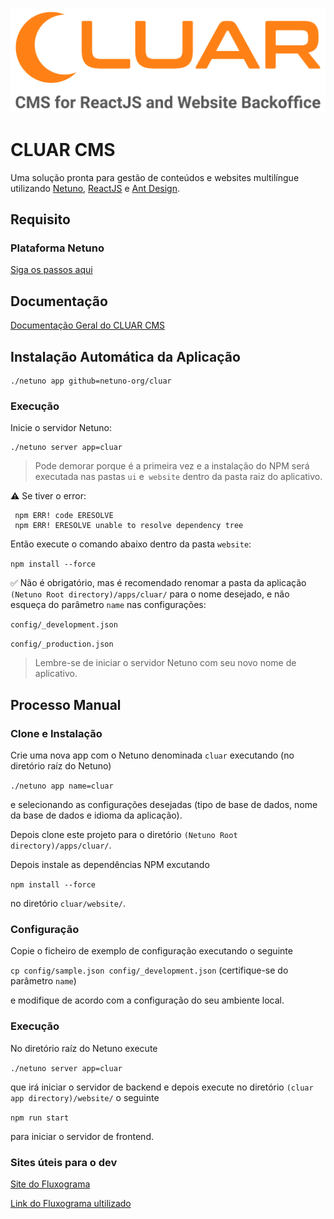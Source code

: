 ![Logo](https://raw.githubusercontent.com/netuno-org/cluar/main/docs/logo.svg)

# CLUAR CMS

Uma solução pronta para gestão de conteúdos e websites multilíngue utilizando [Netuno](https://www.netuno.org/), [ReactJS](https://reactjs.org/) e [Ant Design](https://ant.design/).

## Requisito

### Plataforma Netuno

[Siga os passos aqui](https://doc.netuno.org/docs/pt-PT/installation/)

## Documentação

[Documentação Geral do CLUAR CMS](docs/README-pt_PT.md)

## Instalação Automática da Aplicação

```
./netuno app github=netuno-org/cluar
```

### Execução

Inicie o servidor Netuno:

```
./netuno server app=cluar
```

> Pode demorar porque é a primeira vez e a instalação do NPM será executada nas pastas `ui` e` website` dentro da pasta raiz do aplicativo.

:warning: Se tiver o error:
 
```
 npm ERR! code ERESOLVE
 npm ERR! ERESOLVE unable to resolve dependency tree
```

Então execute o comando abaixo dentro da pasta `website`:

`npm install --force`

:white_check_mark: Não é obrigatório, mas é recomendado renomar a pasta da aplicação `(Netuno Root directory)/apps/cluar/` para o nome desejado, e não esqueça do parâmetro `name` nas configurações:

`config/_development.json`

`config/_production.json`

> Lembre-se de iniciar o servidor Netuno com seu novo nome de aplicativo.

## Processo Manual

### Clone e Instalação

Crie uma nova app com o Netuno denominada `cluar` executando (no diretório raíz do Netuno) 

`./netuno app name=cluar`

e selecionando as configurações desejadas (tipo de base de dados, nome da base de dados e idioma da aplicação).

Depois clone este projeto para o diretório `(Netuno Root directory)/apps/cluar/`.

Depois instale as dependências NPM excutando

`npm install --force` 

no diretório `cluar/website/`.

### Configuração

Copie o ficheiro de exemplo de configuração executando o seguinte

`cp config/sample.json config/_development.json` (certifique-se do parâmetro `name`)

e modifique de acordo com a configuração do seu ambiente local.

### Execução

No diretório raíz do Netuno execute

`./netuno server app=cluar`

que irá iniciar o servidor de backend e depois execute no diretório `(cluar app directory)/website/` o seguinte

`npm run start`

para iniciar o servidor de frontend.


### Sites úteis para o dev


[Site do Fluxograma](https://www.canva.com)

[Link do Fluxograma ultilizado](https://www.canva.com/design/DAFcFoucYrE/78kS6WPgpRVCOqAHJQmI5Q/view?utm_content=DAFcFoucYrE&utm_campaign=designshare&utm_medium=link2&utm_source=sharebutton)






